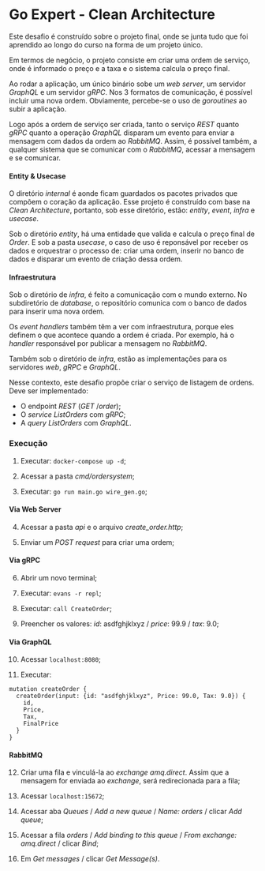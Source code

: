 # Go Expert - Clean Architecture

Este desafio é construído sobre o projeto final, onde se junta tudo que foi aprendido ao longo do curso na forma de um projeto único.

Em termos de negócio, o projeto consiste em criar uma ordem de serviço, onde é informado o preço e a taxa e o sistema calcula o preço final.

Ao rodar a aplicação, um único binário sobe um _web server_, um servidor _GraphQL_ e um servidor _gRPC_. Nos 3 formatos de comunicação, é possível incluir uma nova ordem. Obviamente, percebe-se o uso de _goroutines_ ao subir a aplicação.

Logo após a ordem de serviço ser criada, tanto o serviço _REST_ quanto _gRPC_ quanto a operação _GraphQL_ disparam um evento para enviar a mensagem com dados da ordem ao _RabbitMQ_. Assim, é possível também, a qualquer sistema que se comunicar com o _RabbitMQ_, acessar a mensagem e se comunicar.

#### Entity & Usecase

O diretório _internal_ é aonde ficam guardados os pacotes privados que compõem o coração da aplicação. Esse projeto é construído com base na _Clean Architecture_, portanto, sob esse diretório, estão: _entity_, _event_, _infra_ e _usecase_.

Sob o diretório _entity_, há uma entidade que valida e calcula o preço final de _Order_. E sob a pasta _usecase_, o caso de uso é reponsável por receber os dados e orquestrar o processo de: criar uma ordem, inserir no banco de dados e disparar um evento de criação dessa ordem.

#### Infraestrutura

Sob o diretório de _infra_, é feito a comunicação com o mundo externo. No subdiretório de _database_, o repositório comunica com o banco de dados para inserir uma nova ordem.

Os _event handlers_ também têm a ver com infraestrutura, porque eles definem o que acontece quando a ordem é criada. Por exemplo, há o _handler_ responsável por publicar a mensagem no _RabbitMQ_.

Também sob o diretório de _infra_, estão as implementações para os servidores _web_, _gRPC_ e _GraphQL_.

Nesse contexto, este desafio propõe criar o serviço de listagem de ordens. Deve ser implementado:

- O endpoint _REST_ (_GET_ /_order_);
- O _service_ _ListOrders_ com _gRPC_;
- A _query_ _ListOrders_ com _GraphQL_.

### Execução

1. Executar: `docker-compose up -d`;

2. Acessar a pasta _cmd/ordersystem_;

3. Executar: `go run main.go wire_gen.go`;

#### Via Web Server

4. Acessar a pasta _api_ e o arquivo _create_order.http_;

5. Enviar um _POST request_ para criar uma ordem;

#### Via gRPC

6. Abrir um novo terminal;

7. Executar: `evans -r repl`;

8. Executar: `call CreateOrder`;

9. Preencher os valores: _id_: asdfghjklxyz / _price_: 99.9 / _tax_: 9.0;

#### Via GraphQL

10. Acessar `localhost:8080`;

11. Executar:

```
mutation createOrder {
  createOrder(input: {id: "asdfghjklxyz", Price: 99.0, Tax: 9.0}) {
    id,
    Price,
    Tax,
    FinalPrice
  }
}
```

#### RabbitMQ

12. Criar uma fila e vinculá-la ao _exchange amq.direct_. Assim que a mensagem for enviada ao _exchange_, será redirecionada para a fila;

13. Acessar `localhost:15672`;

14. Acessar aba _Queues_ / _Add a new queue_ / _Name: orders_ / clicar _Add queue_;

15. Acessar a fila _orders_ / _Add binding to this queue_ / _From exchange: amq.direct_ / clicar _Bind_;

16. Em _Get messages_ / clicar _Get Message(s)_.
